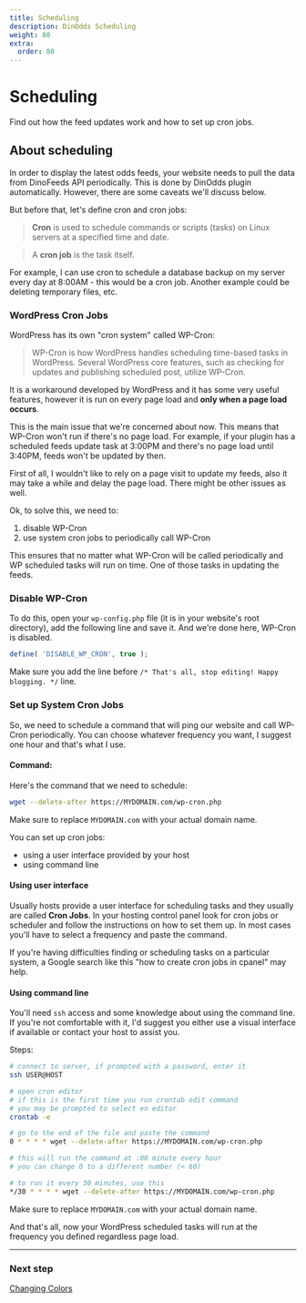 ```yaml
---
title: Scheduling
description: DinOdds Scheduling
weight: 80
extra:
  order: 80
---
```


# Scheduling

Find out how the feed updates work and how to set up cron jobs.

## About scheduling

In order to display the latest odds feeds, your website needs to pull the data from DinoFeeds API periodically. This is done by DinOdds plugin automatically. However, there are some caveats we'll discuss below.

But before that, let's define cron and cron jobs:

> **Cron** is used to schedule commands or scripts (tasks) on Linux servers at a specified time and date.

> A **cron job** is the task itself.

For example, I can use cron to schedule a database backup on my server every day at 8:00AM - this would be a cron job. Another example could be deleting temporary files, etc.

### WordPress Cron Jobs

WordPress has its own "cron system" called WP-Cron:

> WP-Cron is how WordPress handles scheduling time-based tasks in WordPress. Several WordPress core features, such as checking for updates and publishing scheduled post, utilize WP-Cron.

It is a workaround developed by WordPress and it has some very useful features, however it is run on every page load and **only when a page load occurs**.

This is the main issue that we're concerned about now. This means that WP-Cron won't run if there's no page load. For example, if your plugin has a scheduled feeds update task at 3:00PM and there's no page load until 3:40PM, feeds won't be updated by then.

First of all, I wouldn't like to rely on a page visit to update my feeds, also it may take a while and delay the page load. There might be other issues as well.

Ok, to solve this, we need to:

1. disable WP-Cron
2. use system cron jobs to periodically call WP-Cron

This ensures that no matter what WP-Cron will be called periodically and WP scheduled tasks will run on time. One of those tasks in updating the feeds.

### Disable WP-Cron

To do this, open your `wp-config.php` file (it is in your website's root directory), add the following line and save it. And we're done here, WP-Cron is disabled.

```php
define( 'DISABLE_WP_CRON', true );
```

Make sure you add the line before `/* That's all, stop editing! Happy blogging. */` line.

### Set up System Cron Jobs

So, we need to schedule a command that will ping our website and call WP-Cron periodically. You can choose whatever frequency you want, I suggest one hour and that's what I use.

#### Command:

Here's the command that we need to schedule:

```bash
wget --delete-after https://MYDOMAIN.com/wp-cron.php
```

Make sure to replace `MYDOMAIN.com` with your actual domain name.

You can set up cron jobs:

- using a user interface provided by your host
- using command line

#### Using user interface

Usually hosts provide a user interface for scheduling tasks and they usually are called **Cron Jobs**. In your hosting control panel look for cron jobs or scheduler and follow the instructions on how to set them up. In most cases you'll have to select a frequency and paste the command.

If you're having difficulties finding or scheduling tasks on a particular system, a Google search like this "how to create cron jobs in cpanel" may help.

#### Using command line

You'll need `ssh` access and some knowledge about using the command line. If you're not comfortable with it, I'd suggest you either use a visual interface if available or contact your host to assist you.

Steps:

```bash
# connect to server, if prompted with a password, enter it
ssh USER@HOST

# open cron editor
# if this is the first time you run crontab edit command
# you may be prompted to select en editor
crontab -e

# go to the end of the file and paste the command
0 * * * * wget --delete-after https://MYDOMAIN.com/wp-cron.php

# this will run the command at :00 minute every hour
# you can change 0 to a different number (< 60)

# to run it every 30 minutes, use this
*/30 * * * * wget --delete-after https://MYDOMAIN.com/wp-cron.php
```

Make sure to replace `MYDOMAIN.com` with your actual domain name.

And that's all, now your WordPress scheduled tasks will run at the frequency you defined regardless page load.

---

### Next step

[Changing Colors](/docs/dinodds/colors/)
